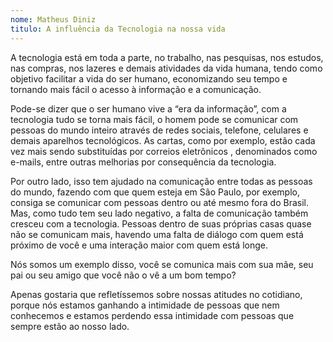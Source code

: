 ```yaml
---
nome: Matheus Diniz
titulo: A influência da Tecnologia na nossa vida
---
```


A tecnologia está em toda a parte, no trabalho, nas pesquisas, nos estudos, nas compras, nos lazeres e demais atividades da vida humana, tendo como objetivo facilitar a vida do ser humano, economizando seu tempo e tornando mais fácil o acesso à informação e a comunicação.

Pode-se dizer que o ser humano vive a “era da informação”, com a tecnologia tudo se torna mais fácil, o homem pode se comunicar com pessoas do mundo inteiro através de redes sociais, telefone, celulares e demais aparelhos tecnológicos. As cartas, como por exemplo, estão cada vez mais sendo substituídas por correios eletrônicos , denominados como e-mails, entre outras melhorias por consequência da tecnologia.

Por outro lado, isso tem ajudado na comunicação entre todas as pessoas do mundo, fazendo com que quem esteja em São Paulo, por exemplo, consiga se comunicar com pessoas dentro ou até mesmo fora do Brasil. Mas, como tudo tem seu lado negativo, a falta de comunicação também cresceu com a tecnologia. Pessoas dentro de suas próprias casas quase não se comunicam mais, havendo uma falta de diálogo com quem está próximo de você e uma interação maior com quem está longe.

Nós somos um exemplo disso, você se comunica mais com sua mãe, seu pai ou seu amigo que você não o vê a um bom tempo?

Apenas gostaria que refletíssemos sobre nossas atitudes no cotidiano, porque nós estamos ganhando a intimidade de pessoas que nem conhecemos e estamos perdendo essa intimidade com pessoas que sempre estão ao nosso lado.



